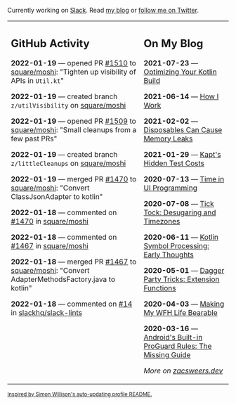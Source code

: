 Currently working on [Slack](https://slack.com/). Read [my blog](https://zacsweers.dev/) or [follow me on Twitter](https://twitter.com/ZacSweers).

<table><tr><td valign="top" width="60%">

## GitHub Activity
<!-- githubActivity starts -->
**2022-01-19** — opened PR [#1510](https://github.com/square/moshi/pull/1510) to [square/moshi](https://github.com/square/moshi): "Tighten up visibility of APIs in `Util.kt`"

**2022-01-19** — created branch `z/utilVisibility` on [square/moshi](https://github.com/square/moshi)

**2022-01-19** — opened PR [#1509](https://github.com/square/moshi/pull/1509) to [square/moshi](https://github.com/square/moshi): "Small cleanups from a few past PRs"

**2022-01-19** — created branch `z/littleCleanups` on [square/moshi](https://github.com/square/moshi)

**2022-01-19** — merged PR [#1470](https://github.com/square/moshi/pull/1470) to [square/moshi](https://github.com/square/moshi): "Convert ClassJsonAdapter to kotlin"

**2022-01-18** — commented on [#1470](https://github.com/square/moshi/pull/1470#issuecomment-1016052590) in [square/moshi](https://github.com/square/moshi)

**2022-01-18** — commented on [#1467](https://github.com/square/moshi/pull/1467#issuecomment-1016052446) in [square/moshi](https://github.com/square/moshi)

**2022-01-18** — merged PR [#1467](https://github.com/square/moshi/pull/1467) to [square/moshi](https://github.com/square/moshi): "Convert AdapterMethodsFactory.java to kotlin"

**2022-01-18** — commented on [#14](https://github.com/slackhq/slack-lints/pull/14#issuecomment-1015828440) in [slackhq/slack-lints](https://github.com/slackhq/slack-lints)
<!-- githubActivity ends -->
</td><td valign="top" width="40%">

## On My Blog
<!-- blog starts -->
**2021-07-23** — [Optimizing Your Kotlin Build](https://www.zacsweers.dev/optimizing-your-kotlin-build/)

**2021-06-14** — [How I Work](https://www.zacsweers.dev/how-i-work/)

**2021-02-02** — [Disposables Can Cause Memory Leaks](https://www.zacsweers.dev/disposables-can-cause-memory-leaks/)

**2021-01-29** — [Kapt's Hidden Test Costs](https://www.zacsweers.dev/kapts-hidden-test-costs/)

**2020-07-13** — [Time in UI Programming](https://www.zacsweers.dev/time-in-ui/)

**2020-07-08** — [Tick Tock: Desugaring and Timezones](https://www.zacsweers.dev/ticktock-desugaring-timezones/)

**2020-06-11** — [Kotlin Symbol Processing: Early Thoughts](https://www.zacsweers.dev/kotlin-symbol-processor-early-thoughts/)

**2020-05-01** — [Dagger Party Tricks: Extension Functions](https://www.zacsweers.dev/dagger-party-tricks-extension-functions/)

**2020-04-03** — [Making My WFH Life Bearable](https://www.zacsweers.dev/making-wfh-life-bearable/)

**2020-03-16** — [Android's Built-in ProGuard Rules: The Missing Guide](https://www.zacsweers.dev/android-proguard-rules/)
<!-- blog ends -->
_More on [zacsweers.dev](https://zacsweers.dev/)_
</td></tr></table>

<sub><a href="https://simonwillison.net/2020/Jul/10/self-updating-profile-readme/">Inspired by Simon Willison's auto-updating profile README.</a></sub>